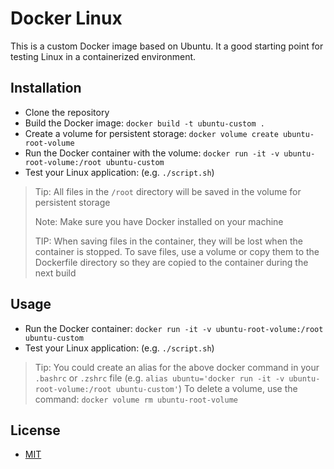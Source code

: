 # Docker Linux

This is a custom Docker image based on Ubuntu. It a good starting point for testing Linux in a containerized environment.

## Installation

- Clone the repository
- Build the Docker image: `docker build -t ubuntu-custom .`
- Create a volume for persistent storage: `docker volume create ubuntu-root-volume`
- Run the Docker container with the volume: `docker run -it -v ubuntu-root-volume:/root ubuntu-custom`
- Test your Linux application: (e.g. `./script.sh`)

> Tip: All files in the `/root` directory will be saved in the volume for persistent storage
>
> Note: Make sure you have Docker installed on your machine
>
> TIP: When saving files in the container, they will be lost when the container is stopped. To save files, use a volume or copy them to the Dockerfile directory so they are copied to the container during the next build

## Usage

- Run the Docker container: `docker run -it -v ubuntu-root-volume:/root ubuntu-custom`
- Test your Linux application: (e.g. `./script.sh`)

> Tip: You could create an alias for the above docker command in your `.bashrc` or `.zshrc` file (e.g. `alias ubuntu='docker run -it -v ubuntu-root-volume:/root ubuntu-custom'`)
> To delete a volume, use the command: `docker volume rm ubuntu-root-volume`

## License

- [MIT](LICENSE.md)
